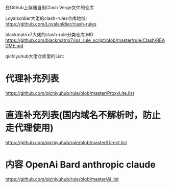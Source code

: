 在Github上存储自用Clash Verge文件的仓库

Loyalsoldier大佬的clash-rules仓库地址:
https://github.com/Loyalsoldier/clash-rules

blackmatrix7大佬的clash-rule分类仓库.MD
https://github.com/blackmatrix7/ios_rule_script/blob/master/rule/Clash/README.md

qichiyuhub大佬仓库里的List:
# 代理补充列表
https://github.com/qichiyuhub/rule/blob/master/ProxyLite.list
# 直连补充列表(国内域名不解析时，防止走代理使用)
https://github.com/qichiyuhub/rule/blob/master/Direct.list
# 内容 OpenAi Bard anthropic claude
https://github.com/qichiyuhub/rule/blob/master/AI.list
